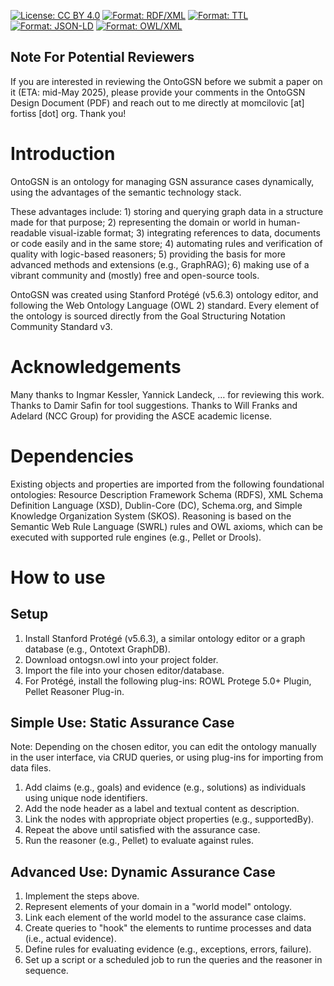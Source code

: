[![License: CC BY 4.0](https://img.shields.io/badge/License-CC%20BY%204.0-lightgrey.svg)](https://creativecommons.org/licenses/by/4.0/)
[![Format: RDF/XML](https://img.shields.io/badge/Format-RDF%2FXML-blue.svg)](https://raw.githubusercontent.com/fortiss/OntoGSN/main/ontogsn.owl)
[![Format: TTL](https://img.shields.io/badge/Format-Turtle-blue.svg)](https://raw.githubusercontent.com/fortiss/OntoGSN/main/serializations/ontogsn.ttl)
[![Format: JSON-LD](https://img.shields.io/badge/Format-JSON--LD-blue.svg)](https://raw.githubusercontent.com/fortiss/OntoGSN/main/serializations/ontogsn.jsonld)
[![Format: OWL/XML](https://img.shields.io/badge/Format-OWX-blue.svg)](https://raw.githubusercontent.com/fortiss/OntoGSN/main/serializations/ontogsn.owx)

## Note For Potential Reviewers
If you are interested in reviewing the OntoGSN before we submit a paper on it (ETA: mid-May 2025), please provide your comments in the OntoGSN Design Document (PDF) and reach out to me directly at momcilovic [at] fortiss [dot] org. Thank you!

# Introduction
OntoGSN is an ontology for managing GSN assurance cases dynamically, using the advantages of the semantic technology stack. 

These advantages include: 1)	storing and querying graph data in a structure made for that purpose; 2) representing the domain or world in human-readable visual-izable format; 3) integrating references to data, documents or code easily and in the same store; 4) automating rules and verification of quality with logic-based reasoners; 5)	providing the basis for more advanced methods and extensions (e.g., GraphRAG); 6)	making use of a vibrant community and (mostly) free and open-source tools.

OntoGSN was created using Stanford Protégé (v5.6.3) ontology editor, and following the Web Ontology Language (OWL 2)  standard. Every element of the ontology is sourced directly from the Goal Structuring Notation Community Standard v3.

# Acknowledgements
Many thanks to Ingmar Kessler, Yannick Landeck, … for reviewing this work. Thanks to Damir Safin for tool suggestions. Thanks to Will Franks and Adelard (NCC Group) for providing the ASCE academic license.

# Dependencies
Existing objects and properties are imported from the following foundational ontologies: Resource Description Framework Schema (RDFS), XML Schema Definition Language (XSD), Dublin-Core (DC), Schema.org, and Simple Knowledge Organization System (SKOS). Reasoning is based on the Semantic Web Rule Language (SWRL)  rules and OWL axioms, which can be executed with supported rule engines (e.g., Pellet or Drools).

# How to use
## Setup
1. Install Stanford Protégé (v5.6.3), a similar ontology editor or a graph database (e.g., Ontotext GraphDB).
2. Download ontogsn.owl into your project folder.
3. Import the file into your chosen editor/database.
4. For Protégé, install the following plug-ins: ROWL Protege 5.0+ Plugin, Pellet Reasoner Plug-in.
## Simple Use: Static Assurance Case
Note: Depending on the chosen editor, you can edit the ontology manually in the user interface, via CRUD queries, or using plug-ins for importing from data files.
1. Add claims (e.g., goals) and evidence (e.g., solutions) as individuals using unique node identifiers.
2. Add the node header as a label and textual content as description.
3. Link the nodes with appropriate object properties (e.g., supportedBy).
4. Repeat the above until satisfied with the assurance case.
5. Run the reasoner (e.g., Pellet) to evaluate against rules.
## Advanced Use: Dynamic Assurance Case
1. Implement the steps above.
2. Represent elements of your domain in a "world model" ontology.
3. Link each element of the world model to the assurance case claims.
4. Create queries to "hook" the elements to runtime processes and data (i.e., actual evidence).
5. Define rules for evaluating evidence (e.g., exceptions, errors, failure).
6. Set up a script or a scheduled job to run the queries and the reasoner in sequence.
